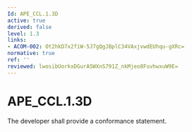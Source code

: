 ```yaml
---
Id: APE_CCL.1.3D
active: true
derived: false
level: 1.3
links:
- ACOM-002: Ot2hkD7x2fiW-5J7gQgJBplC34VAxjvwdEUhqu-gXRc=
normative: true
ref: ''
reviewed: lwosibUorkxDGurASWXnS791Z_nkMjeo8FuvhwxuW9E=
---
```


# APE_CCL.1.3D

The developer shall provide a conformance statement.